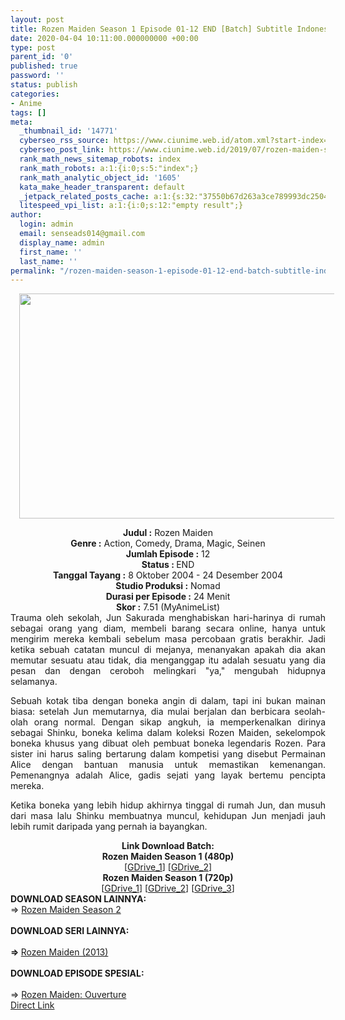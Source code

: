 ```yaml
---
layout: post
title: Rozen Maiden Season 1 Episode 01-12 END [Batch] Subtitle Indonesia
date: 2020-04-04 10:11:00.000000000 +00:00
type: post
parent_id: '0'
published: true
password: ''
status: publish
categories:
- Anime
tags: []
meta:
  _thumbnail_id: '14771'
  cyberseo_rss_source: https://www.ciunime.web.id/atom.xml?start-index=751&max-results=150
  cyberseo_post_link: https://www.ciunime.web.id/2019/07/rozen-maiden-season-1-episode-01-12-end.html
  rank_math_news_sitemap_robots: index
  rank_math_robots: a:1:{i:0;s:5:"index";}
  rank_math_analytic_object_id: '1605'
  kata_make_header_transparent: default
  _jetpack_related_posts_cache: a:1:{s:32:"37550b67d263a3ce789993dc25046c5f";a:2:{s:7:"expires";i:1649891080;s:7:"payload";a:0:{}}}
  litespeed_vpi_list: a:1:{i:0;s:12:"empty result";}
author:
  login: admin
  email: senseads014@gmail.com
  display_name: admin
  first_name: ''
  last_name: ''
permalink: "/rozen-maiden-season-1-episode-01-12-end-batch-subtitle-indonesia/"
---
```

<div class="separator" style="clear: both; text-align: center;"><a href="https://1.bp.blogspot.com/-c9Y0YnYpKS0/XS9yWBUufjI/AAAAAAAAb7E/PkMvzk5WArwS7dAHqHdciRcRLyZ9mxP-QCLcBGAs/s1600/Rozen%2BMaiden%2BSeason%2B1.jpg" imageanchor="1" style="margin-left: 1em; margin-right: 1em;"><img border="0" data-original-height="720" data-original-width="1280" height="360" src="{{ site.baseurl }}/assets/2020/04/Rozen%2BMaiden%2BSeason%2B1.jpg" width="640" /></a></div>
<p>
<div style="text-align: center;"><b>Judul</b><b><b> </b>:</b> Rozen Maiden</div>
<div style="text-align: center;"><b><b>Genre :</b></b> Action, Comedy, Drama, Magic, Seinen</div>
<div style="text-align: center;"><b>Jumlah Episode :</b> 12<br /><b>Status :&nbsp;</b>END<br /><b>Tanggal Tayang :</b> 8 Oktober 2004 - 24 Desember 2004<br /><b>Studio Produksi :</b> Nomad<br /><b>Durasi per Episode :</b> 24 Menit</div>
<div style="text-align: center;"><b>Skor :</b> 7.51 (MyAnimeList)</div>
<div style="text-align: center;"></div>
<div style="text-align: justify;">Trauma oleh sekolah, Jun Sakurada menghabiskan hari-harinya di rumah sebagai orang yang diam, membeli barang secara online, hanya untuk mengirim mereka kembali sebelum masa percobaan gratis berakhir. Jadi ketika sebuah catatan muncul di mejanya, menanyakan apakah dia akan memutar sesuatu atau tidak, dia menganggap itu adalah sesuatu yang dia pesan dan dengan ceroboh melingkari "ya," mengubah hidupnya selamanya.</p>
<p>Sebuah kotak tiba dengan boneka angin di dalam, tapi ini bukan mainan biasa: setelah Jun memutarnya, dia mulai berjalan dan berbicara seolah-olah orang normal. Dengan sikap angkuh, ia memperkenalkan dirinya sebagai Shinku, boneka kelima dalam koleksi Rozen Maiden, sekelompok boneka khusus yang dibuat oleh pembuat boneka legendaris Rozen. Para sister ini harus saling bertarung dalam kompetisi yang disebut Permainan Alice dengan bantuan manusia untuk memastikan kemenangan. Pemenangnya adalah Alice, gadis sejati yang layak bertemu pencipta mereka.</p>
<p>Ketika boneka yang lebih hidup akhirnya tinggal di rumah Jun, dan musuh dari masa lalu Shinku membuatnya muncul, kehidupan Jun menjadi jauh lebih rumit daripada yang pernah ia bayangkan.</p></div>
<div style="text-align: justify;"></div>
<div style="text-align: justify;"></div>
<div style="text-align: center;"><b>Link Download Batch:</b></div>
<div style="text-align: center;"><b>Rozen Maiden Season 1 (480p)</b></div>
<div style="text-align: center;">[<a href="https://drive.google.com/uc?id=1qVZ_jQT75cfKOk1SV8yvBUMCbxUaItom" target="_blank" rel="noopener">GDrive_1</a>] [<a href="https://drive.google.com/uc?export=download&amp;id=0B2STZDBJXZR4RmxmQ19iWEN0MTg" target="_blank" rel="noopener">GDrive_2</a>]</div>
<div style="text-align: center;"><b>Rozen Maiden Season 1 (720p)</b><br />[<a href="https://drive.google.com/uc?id=1Wgtx28eQ8Jbus5QNNzEC-sGDvYk7NWv3" target="_blank" rel="noopener">GDrive_1</a>] [<a href="https://drive.google.com/uc?id=1rfRseqFBAnAZFpFP9jgVI_x8NFPKcrxZ" target="_blank" rel="noopener">GDrive_2</a>] [<a href="https://drive.google.com/uc?export=download&amp;id=0B2STZDBJXZR4eTdJNk50ak1faVE" target="_blank" rel="noopener">GDrive_3</a>]
<div style="text-align: left;"></div>
<div style="text-align: left;"></div>
<div style="text-align: left;"><b>DOWNLOAD SEASON LAINNYA:</b></div>
<div style="text-align: left;"></div>
<div style="text-align: left;">=&gt;&nbsp;<a href="https://www.ciunime.web.id/2019/07/rozen-maiden-season-2-episode-01-12-end.html" target="_blank" rel="noopener">Rozen Maiden Season 2</a></div>
<div style="text-align: left;"><b><br /></b></div>
<div style="text-align: left;"><b>DOWNLOAD SERI LAINNYA:</b></div>
<div style="text-align: left;"><b><br /></b></div>
<div style="text-align: left;"><b>=&gt;&nbsp;</b><span style="text-align: center;"><a href="https://www.ciunime.web.id/2019/07/rozen-maiden-2013-episode-01-13-end.html" target="_blank" rel="noopener">Rozen Maiden (2013)</a></span></div>
<div style="text-align: left;"><b><br /></b></div>
<div style="text-align: left;"><b>DOWNLOAD EPISODE SPESIAL:</b></div>
<div style="text-align: left;"><b><br /></b></div>
<div style="text-align: left;">=&gt;&nbsp;<a href="https://www.ciunime.web.id/2019/07/rozen-maiden-ouverture-episode-01-02.html" target="_blank" rel="noopener">Rozen Maiden: Ouverture</a></div>
<div style="text-align: left;"></div>
</div>
<link rel="stylesheet" href="https://cdnjs.cloudflare.com/ajax/libs/font-awesome/4.7.0/css/font-awesome.min.css" />
<div class="divbtn"> <a href="https://handymansurrender.com/fihup8buzv?key=94550f7ce39444073321dde3b8782f97" class="btn"><i class="fa fa-download"></i> Direct Link</a> </div>
